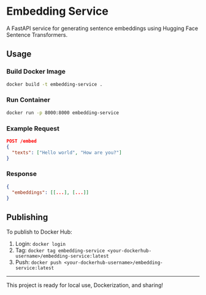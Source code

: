 # Embedding Service

A FastAPI service for generating sentence embeddings using Hugging Face Sentence Transformers.

## Usage

### Build Docker Image
```sh
docker build -t embedding-service .
```

### Run Container
```sh
docker run -p 8000:8000 embedding-service
```

### Example Request
```json
POST /embed
{
  "texts": ["Hello world", "How are you?"]
}
```

### Response
```json
{
  "embeddings": [[...], [...]]
}
```

## Publishing
To publish to Docker Hub:
1. Login: `docker login`
2. Tag: `docker tag embedding-service <your-dockerhub-username>/embedding-service:latest`
3. Push: `docker push <your-dockerhub-username>/embedding-service:latest`

---

This project is ready for local use, Dockerization, and sharing!
